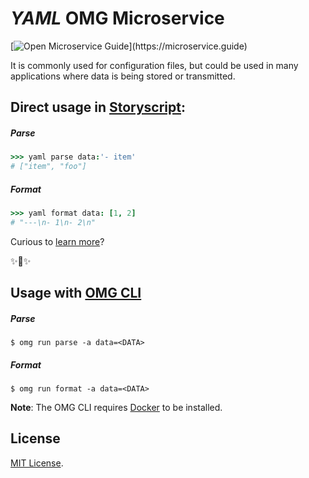 # _YAML_ OMG Microservice

[![Open Microservice Guide](https://img.shields.io/badge/OMG%20Enabled-👍-green.svg?)](https://microservice.guide)

It is commonly used for configuration files, but could be used in many applications where data is being stored or transmitted.

## Direct usage in [Storyscript](https://storyscript.io/):

##### Parse
```coffee
>>> yaml parse data:'- item'
# ["item", "foo"]
```
##### Format
```coffee
>>> yaml format data: [1, 2]
# "---\n- 1\n- 2\n"
```

Curious to [learn more](https://docs.storyscript.io/)?

✨🍰✨

## Usage with [OMG CLI](https://www.npmjs.com/package/omg)

##### Parse
```shell
$ omg run parse -a data=<DATA>
```
##### Format
```shell
$ omg run format -a data=<DATA>
```

**Note**: The OMG CLI requires [Docker](https://docs.docker.com/install/) to be installed.

## License
[MIT License](https://github.com/omg-services/yaml/blob/master/LICENSE).
